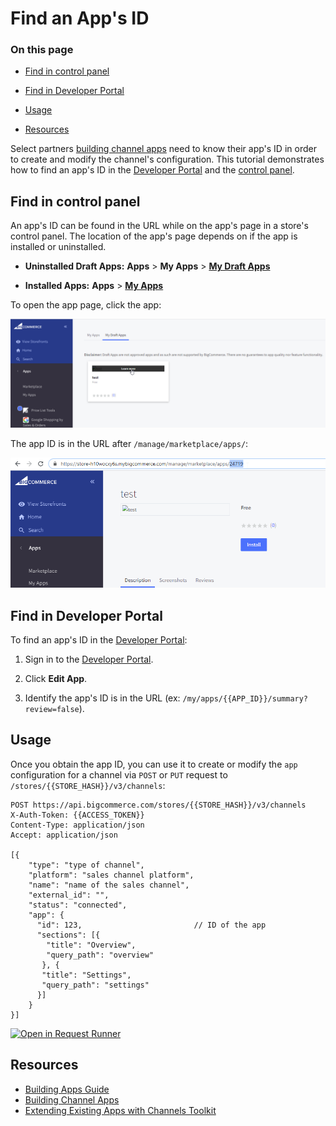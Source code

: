 # Find an App's ID

<div class="otp" id="no-index">

### On this page
- [Find in control panel](#find-in-control-panel)
- [Find in Developer Portal](#find-in-devtools)

- [Usage](#usage)
- [Resources](#resources)
</div>

Select partners [building channel apps](https://developer.bigcommerce.com/api-docs/channels/building-channel-apps) need to know their app's ID in order to create and modify the channel's configuration. This tutorial demonstrates how to find an app's ID in the [Developer Portal](#find-in-devtools) and the [control panel](#find-in-control-panel).


## Find in control panel
An app's ID can be found in the URL while on the app's page in a store's control panel. The location of the app's page depends on if the app is installed or uninstalled.

* **Uninstalled Draft Apps:** **Apps** > **My Apps** > [**My Draft Apps**](https://login.bigcommerce.com/deep-links/manage/marketplace/apps/my-apps/drafts)

* **Installed Apps:** **Apps** > [**My Apps**](https://login.bigcommerce.com/deep-links/manage/marketplace/apps/my-apps)


To open the app page, click the app:

![Draft App](https://raw.githubusercontent.com/bigcommerce/dev-docs/master/assets/images/apps-id-01.png "Draft App")

The app ID is in the URL after `/manage/marketplace/apps/`:

![Draft App ID](https://raw.githubusercontent.com/bigcommerce/dev-docs/master/assets/images/apps-id-02.png "Draft App ID")

## Find in Developer Portal


To find an app's ID in the [Developer Portal](https://devtools.bigcommerce.com/my/apps):
1. Sign in to the [Developer Portal](https://devtools.bigcommerce.com/my/apps).

2. Click **Edit App**.

3. Identify the app's ID is in the URL (ex: `/my/apps/{{APP_ID}}/summary?review=false`).


## Usage

Once you obtain the app ID, you can use it to create or modify the `app` configuration for a channel via `POST` or `PUT` request to `/stores/{{STORE_HASH}}/v3/channels`:


```http
POST https://api.bigcommerce.com/stores/{{STORE_HASH}}/v3/channels
X-Auth-Token: {{ACCESS_TOKEN}}
Content-Type: application/json
Accept: application/json

[{
    "type": "type of channel",
    "platform": "sales channel platform",
    "name": "name of the sales channel",
    "external_id": "",
    "status": "connected",
    "app": {
      "id": 123,                         // ID of the app
      "sections": [{
        "title": "Overview",
        "query_path": "overview"
       }, {
       "title": "Settings",
       "query_path": "settings"
      }]
    }
}]
```

[![Open in Request Runner](https://storage.googleapis.com/bigcommerce-production-dev-center/images/Open-Request-Runner.svg)](https://developer.bigcommerce.com/api-reference/cart-checkout/channels-listings-api/channels/createchannel#requestrunner)

## Resources
* [Building Apps Guide](https://developer.bigcommerce.com/api-docs/getting-started/building-apps-bigcommerce/building-apps)
* [Building Channel Apps](https://developer.bigcommerce.com/api-docs/channels/building-channel-apps)
* [Extending Existing Apps with Channels Toolkit](https://developer.bigcommerce.com/api-docs/channels/extending-existing-apps)
